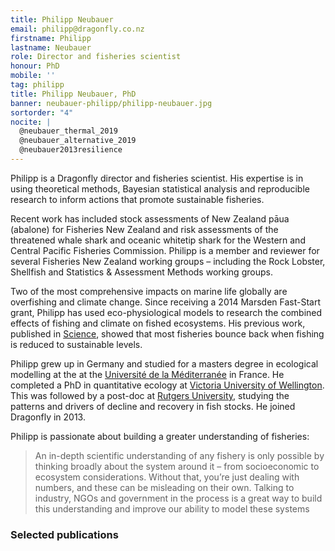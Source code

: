 ```yaml
---
title: Philipp Neubauer
email: philipp@dragonfly.co.nz
firstname: Philipp
lastname: Neubauer
role: Director and fisheries scientist
honour: PhD
mobile: ''
tag: philipp
title: Philipp Neubauer, PhD
banner: neubauer-philipp/philipp-neubauer.jpg
sortorder: "4"
nocite: |
  @neubauer_thermal_2019
  @neubauer_alternative_2019
  @neubauer2013resilience
---
```


Philipp is a Dragonfly director and fisheries scientist. His expertise is in using theoretical methods, Bayesian statistical analysis and reproducible research to inform actions that promote sustainable fisheries.

<!--more-->

Recent work has included stock assessments of New Zealand pāua (abalone) for Fisheries New Zealand and risk assessments of the threatened whale shark and oceanic whitetip shark for the Western and Central Pacific Fisheries Commission. Philipp is a member and reviewer for several Fisheries New Zealand working groups – including the Rock Lobster, Shellfish and Statistics & Assessment Methods working groups.

Two of the most comprehensive impacts on marine life globally are overfishing and climate change. Since receiving a 2014 Marsden Fast-Start grant, Philipp has used eco-physiological models to research the combined effects of fishing and climate on fished ecosystems. His previous work, published in [Science](http://www.sciencemag.org/content/340/6130/347.abstract), showed that most fisheries bounce back when fishing is reduced to sustainable levels.

Philipp grew up in Germany and studied for a masters degree in ecological modelling at the at the [Université de la Méditerranée](http://www.mio.univ-amu.fr/?lang=en) in France. He completed a PhD in quantitative ecology at [Victoria University of Wellington](http://www.victoria.ac.nz/sbs/research-centres-institutes/vucel). This was followed by a post-doc at [Rutgers University](http://marine.rutgers.edu/~ojensen/), studying the patterns and drivers of decline and recovery in fish stocks. He joined Dragonfly in 2013.

Philipp is passionate about building a greater understanding of fisheries:

> An in-depth scientific understanding of any fishery is only possible by thinking broadly about the system around it – from socioeconomic to ecosystem considerations. Without that, you’re just dealing with numbers, and these can be misleading on their own. Talking to industry, NGOs and government in the process is a great way to build this understanding and improve our ability to model these systems

### Selected publications
